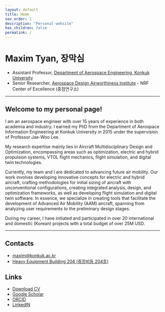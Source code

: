 ```yaml
---
layout: default
title: Home
nav_order: 1
description: "Personal website"
has_children: false
permalink: /
---
```


# Maxim Tyan, 장막심

- Assistant Professor, [Department of Aerospace Engineering, Konkuk University](https://mae.konkuk.ac.kr/aeroeng/index.do)
- Senior Researcher, [Aerospace Design Airworthiness Institute](https://sites.google.com/view/kadalab/) - NRF Center of Excellence (중점연구소)

---

## Welcome to my personal page!

I am an aerospace engineer with over 15 years of experience in both academia and industry. I earned my PhD from the Department of Aerospace Information Engineering at Konkuk University in 2015 under the supervision of Professor Jae-Woo Lee.

My research expertise mainly lies in Aircraft Multidisciplinary Design and Optimization, encompassing areas such as optimization, electric and hybrid propulsion systems, VTOL flight mechanics, flight simulation, and digital twin technologies.

Currently, my team and I are dedicated to advancing future air mobility. Our work involves developing innovative concepts for electric and hybrid aircraft, crafting methodologies for initial sizing of aircraft with unconventional configurations, creating integrated analysis, design, and optimization frameworks, as well as developing flight simulation and digital twin software. In essence, we specialize in creating tools that facilitate the development of Advanced Air Mobility (AAM) aircraft, spanning from analyzing user requirements to the preliminary design stages.

During my career, I have initiated and participated in over 20 international and domestic (Korean) projects with a total budget of over 25M USD.

---

## Contacts

- [maxim@konkuk.ac.kr](mailto:maxim@konkuk.ac.kr)
- [Heavy Equipment Building 204 (중장비동 204호)](https://naver.me/xB4TNarT)

## Links

- [Download CV](/docs/cv/Maxim_Tyan_CV.pdf)
- [Google Scholar](https://scholar.google.com/citations?hl=en&user=hmtQGt0AAAAJ)
- [ORCID](https://orcid.org/0000-0001-5076-7689)
- [LinkedIN](https://www.linkedin.com/in/maximtyan/)
